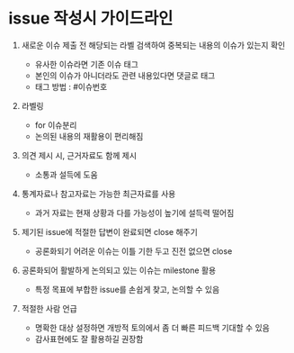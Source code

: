 # issue 작성시 가이드라인

1. 새로운 이슈 제출 전 해당되는 라벨 검색하여 중복되는 내용의 이슈가 있는지 확인
	- 유사한 이슈라면 기존 이슈 태그
	- 본인의 이슈가 아니더라도 관련 내용있다면 댓글로 태그
	- 태그 방법 : #이슈번호
	

2. 라벨링
 	- for 이슈분리
 	- 논의된 내용의 재활용이 편리해짐


3. 의견 제시 시, 근거자료도 함께 제시
	- 소통과 설득에 도움
	

4. 통계자료나 참고자료는 가능한 최근자료를 사용 
	- 과거 자료는 현재 상황과 다를 가능성이 높기에 설득력 떨어짐
	

5. 제기된 issue에 적절한 답변이 완료되면 close 해주기
	- 공론화되기 어려운 이슈는 이틀 기한 두고 진전 없으면 close
	

6. 공론화되어 활발하게 논의되고 있는 이슈는 milestone 활용
	- 특정 목표에 부합한 issue를 손쉽게 찾고, 논의할 수 있음
	

7. 적절한 사람 언급
	- 명확한 대상 설정하면 개방적 토의에서 좀 더 빠른 피드백 기대할 수 있음
	- 감사표현에도 잘 활용하길 권장함
      
